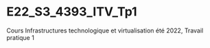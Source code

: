 # E22_S3_4393_ITV_Tp1
Cours Infrastructures technologique et virtualisation été 2022, Travail pratique 1
